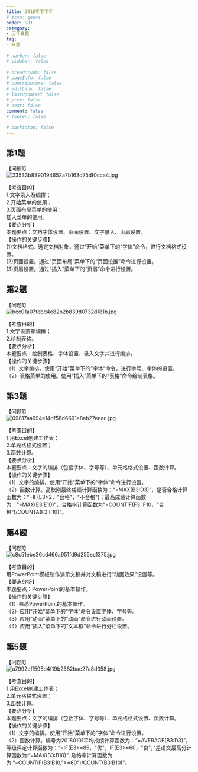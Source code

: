 ```yaml
---  
title: 2018年下半年  
# icon: gears  
order: 981  
category:  
- 历年真题  
tag:  
- 真题  
  
# navbar: false  
# sidebar: false  
  
# breadcrumb: false  
# pageInfo: false  
# contributors: false  
# editLink: false  
# lastUpdated: false  
# prev: false  
# next: false  
comment: false  
# footer: false  
  
# backtotop: false  
---  
```

## 第1题 ##

【问题1】  
![23533b8390194652a7b163d75df0cca4.jpg][]  
  
【考査目的】  
1.文字录入及编排；  
2.开始菜单的使用；  
3.页面布局菜单的使用；  
插入菜单的使用。  
【要点分析】  
本题要点：文档字体设置、页面设置、文字录入、页眉设置。  
【操作的关键步骤】  
(1)文档格式。选定文档对象，通过“开始”菜单下的“字体”命令，进行文档格式设置。  
(2)页面设置。通过“页面布局”菜单下的“页面设置”命令进行设置。  
(3)页眉设置。通过“插入”菜单下的“页眉”命令进行设置。  
  


## 第2题 ##

【问题1】  
![bcc01a07febd4e82b2b839d0732d181b.jpg][]  
  
【考査目的】  
1.文字设置和编排；  
2.绘制表格。  
【要点分析】  
本题要点：绘制表格、字体设置、录入文字并进行编排。  
【操作的关键步骤】  
（1）文字编排。使用“开始”菜单下的“字体”命令，进行字号、字体的设置。  
（2）表格菜单的使用。使用“插入”菜单下的“表格”命令绘制表格。  


## 第3题 ##

【问题1】  
![09817aa994e14df58d6691e8ab27eeac.jpg][]  
  
【考查目的】  
1.用Excel创建工作表；  
2.单元格格式设置；  
3.函数计算。  
【要点分析】  
本题要点：文字的编排（包括字体、字号等）、单元格格式设置、函数计算。  
【操作的关键步骤】  
（1）文字的编排。使用“开始”菜单下的“字体”命令进行设置。  
（2）函数计算。高秋刚最终成绩计算函数为：“=MAX(B3:D3)”，是否合格计算函数为：“=IF(E3&gt;2，"合格"，"不合格")；最高成绩计算函数为：“=MAX(E3:E10)”，合格率计算函数为“=COUNTIF(F3 :F10，“合格”)/COUNTA(F3:F10)”。  


## 第4题 ##

【问题1】  
![c8c51ebe36cd466a951fd9d255ec1375.jpg][]  
  
【考查目的】  
用PowerPoint模板制作演示文稿并对文稿进行“动画效果”设置等。  
【要点分析】  
本题要点：PowerPoint的基本操作。  
【操作的关键步骤】  
（1）熟悉PowerPoint的基本操作。  
（2）应用“开始”菜单下的“字体”命令设置字体、字号等。  
（3）应用“动画”菜单下的“动画”命令进行动画设置。  
（4）应用“插入”菜单下的“文本框”命令进行分栏设置。  


## 第5题 ##

【问题1】  
![a7992eff595d4f19b2582bae27a8d358.jpg][]  
  
【考查目的】  
1.用Excel创建工作表；  
2.单元格格式设置；  
3.函数计算。  
【要点分析】  
本题要点：文字的编排（包括字体、字号等）、单元格格式设置、函数计算。  
【操作的关键步骤】  
（1）文字的编排。使用“开始”菜单下的“字体”命令进行设置。  
（2）函数计算。编号为20180101平均成绩计算函数为：“=AVERAGE(B3:D3)”，等级评定计算函数为：“=IF(E3&gt;=85，"优"，IF(E3&gt;=60，"良”，”差语文最高分计算函数为:“=MAX(B3:B10)”: 及格率计算函数为为:“=COUNTIF(B3:B10,"&gt;=60")/COUNT(B3:B10)”。  



[23533b8390194652a7b163d75df0cca4.jpg]: https://www.xkxxkx.cn/file/exam/software/信息处理技术员/案例/第1题/23533b8390194652a7b163d75df0cca4.jpg
[bcc01a07febd4e82b2b839d0732d181b.jpg]: https://www.xkxxkx.cn/file/exam/software/信息处理技术员/案例/第2题/bcc01a07febd4e82b2b839d0732d181b.jpg
[09817aa994e14df58d6691e8ab27eeac.jpg]: https://www.xkxxkx.cn/file/exam/software/信息处理技术员/案例/第3题/09817aa994e14df58d6691e8ab27eeac.jpg
[c8c51ebe36cd466a951fd9d255ec1375.jpg]: https://www.xkxxkx.cn/file/exam/software/信息处理技术员/案例/第4题/c8c51ebe36cd466a951fd9d255ec1375.jpg
[a7992eff595d4f19b2582bae27a8d358.jpg]: https://www.xkxxkx.cn/file/exam/software/信息处理技术员/案例/第5题/a7992eff595d4f19b2582bae27a8d358.jpg
